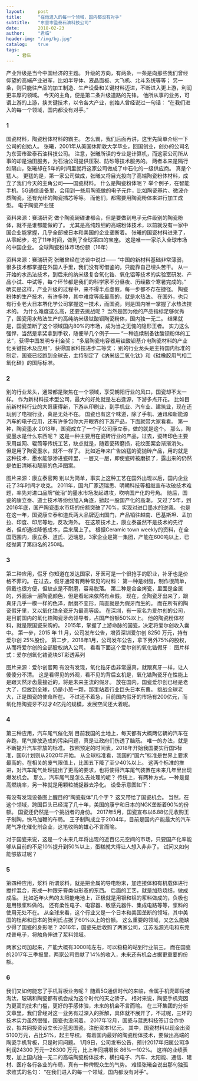 ```yaml
---
layout:     post
title:      "在他进入的每一个领域，国内都没有对手"
subtitle:   "东营市盈泰石油科技公司"
date:       2018-02-23
author:     "君临"
header-img: "/img/bg.jpg"
catalog:    true
tags:
    - 君临
---
```


产业升级是当今中国经济的主题。
升级的方向，有两条，一条是向那些我们曾经仰望的高端产业进军，比如半导体、液晶面板、大飞机、北斗系统等等；
另一条，则只能往产品的加工制造、生产设备和关键材料迈进，不断进入更上游，利润更丰厚的领域。
今天的主角，便是第二条升级道路的先锋。
他所从事的业务，可谓上游的上游，挟关键技术，以令各大产业，创始人曾经说过一句话：
“在我们进入的每一个领域，国内都没有对手。”
### 1
国瓷材料，陶瓷粉体材料的霸主。
怎么霸，我们后面再讲，这里先简单介绍一下公司的创始人。
张曦，2001年从美国休斯敦大学毕业，回国创业，创办的公司名为东营市盈泰石油科技公司。
注意，张曦所读的专业是计算机，而这家公司所从事的却是油田服务，为石油公司提供压裂、防砂等技术服务的。
两者本来是隔行如隔山，张曦却在5年的时间里就将这家公司做成了中石化的一级供应商。
真是个猛人。
更猛的是，第一家公司做成，张曦又将目光投向了高端陶瓷粉体材料，成立了我们今天的主角公司——国瓷材料。
什么是陶瓷粉体呢？
举个例子，在智能手机、5G通信设备里，会用到一些用陶瓷做的电子元件，比如陶瓷基片、微波介质陶瓷，还有光纤的陶瓷插芯等等。
而他们，都需要用陶瓷粉体来进行加工成型。
电子陶瓷产业链

资料来源：赛瑞研究
做个陶瓷碗碟谁都会，但是要做到电子元件级别的陶瓷粉体，就不是谁都能做的了。
尤其是高纯超细的高端粉体技术，以前就没有一家中国企业能掌握，几乎全部被日本和美国的企业垄断着。
张曦的国瓷材料进来了，从零起步，花了11年时间，做到了全球第四的宝座。
这是唯一一家杀入全球市场的中国企业。
全球陶瓷粉体市场份额（16年）

资料来源：赛瑞研究
张曦曾经在访谈中说过——
“中国的新材料基础非常薄弱，很多技术都掌握在外国人手里，我们没有可借鉴的，只能靠自己埋头苦干。
从一开始的水热法技术，到后来的纳米级复合氧化锆、氧化铝等技术的实验室研发、产品小试、中试等，每个环节都是我们的科学家不分昼夜、历经数个寒暑完成的。”
确实是这样，产业升级的过程中，来不得半点虚假，每一步都不存在捷径。
陶瓷粉体的生产技术，有许多种，其中难度等级最高的，就是水热法。
在国外，也只有行业老大日本堺化学公司掌握这一技术，而国瓷，则是国内唯一掌握了水热法技术的。
为什么难度这么高，还要去挑战呢？
当然是因为他的产品指标足够优秀了，国瓷用水热法生产的高纯纳米级钛酸钡陶瓷粉体，国内独一无二。
结果就是，国瓷垄断了这个领域国内80%的市场，成为当之无愧的隐形王者。
实力这么强悍，当然是拿奖拿到手软，随便举几个例子——
“一种连续制备钛酸钡粉体的工艺”，获得中国发明专利金奖；
“多层陶瓷电容器用钛酸钡基介电陶瓷材料的产业化关键技术及应用”，获得国家科技进步二等奖；
别的行业龙头是主持国内标准的制定，国瓷已经跑到全球去，主持制定了《纳米级二氧化钛》和《硅橡胶用气相二氧化硅》的国际标准。
### 2
别的行业龙头，通常都是聚焦在一个领域，享受朝阳行业的风口，国瓷却不太一样。
作为新材料技术型公司，最大的好处就是左右逢源，下游多点开花。
比如目前新材料行业的大哥康得新，下游从印刷业，到手机业、汽车业、建筑业，现在还玩到了电视行业，真是无处不在。
国瓷也有这个味道，除了手机、通讯和新能源汽车的电子应用，还有许多包你大开眼界的下游产品，下面就带大家看看。
第一种，陶瓷墨水
2013年，国瓷成立了一个子公司康立泰，做的就是这个。
那么，陶瓷墨水是什么东西呢？
这是一种主要用在瓷砖行业的产品，过去，瓷砖印色主要采用丝网、辊筒等传统工艺，缺点就是，随着瓷砖磨损，花纹图案会渐渐消失。
但是用了陶瓷墨水，就不一样了。
比如近年来广告凶猛的瓷抛砖产品，用的就是这种技术，墨水能够渗进瓷砖里，一层又一层，即使瓷砖被磨损了，露出来的仍然是依旧清晰和靓丽的色泽图案。

图片来源：康立泰官网
别以为简单，事实上这种工艺在国外出现以后，国内企业花了3年时间才攻克。
2011年，国内厂家迈瑞思、明朝科技等相继宣布攻破技术难题，率先对进口品牌“统治”的墨水市场发起进攻，吹响国产化的号角。
随后，国瓷的康立泰、道士技术等纷纷加入角逐，掀起一股国产化的高潮。
又过了5年，到2016年底，国产陶瓷墨水市场的份额突破了70%，实现对进口墨水的逆袭。
也是在这一年，国瓷康立泰和道氏两大品牌迈出国门，产品销往越南、巴基斯坦、孟加拉、印度、印尼等地，反攻海外。
在这项技术上，康立泰虽然不是技术的先行者，但却通过降低成本，后来居上了。
根据Ceramic town weekly的资料，在全国范围内，康立泰、道氏、迈瑞思，3家企业是第一集团，产能在600吨以上，已经抛离了第四名的250吨。

### 3
第二种应用，假牙
你知道在发达国家，牙医可是一个很抢手的职业，补牙也是价格不菲的。
在过去，假牙通常有两种常见的材料：
第一种是树脂，制作很简单，佩戴也很方便，但缺点是不耐磨，容易脱落。
第二种是合金烤瓷，里面是金属的，外面涂一层陶瓷颜色，但是看起来依然有点假。
现在，全陶瓷牙出来了，跟真牙几乎一模一样的色泽，耐磨不变形，简直就是为假牙而生的。
而在所有的陶瓷假牙里，又以氧化锆全瓷牙为最高等级。
在深圳，有一家名为爱尔创的公司，是目前国内的氧化锆陶瓷牙齿领导者，占国产份额50%以上。
他的陶瓷粉体材料，就是跟国瓷采购的。
2015年，掌握了上游命脉的国瓷，决定将爱尔创收入囊中。
第一步，2015 年 11 月，公司发布公告，增资深圳爱尔创 8250 万元，持有爱尔创 25%股份。
第二步，2018年1月，公司发布公告，拿下另外75%的股权，从而将爱尔创的全部股权纳入公司。
看看下面这个爱尔创的氧化锆假牙：
图片样式：爱尔创氧化锆瓷块ST彩透系列

图片来源：爱尔创官网
有没有发现，氧化锆牙齿非常逼真，就跟真牙一样，让人傻傻分不清。
这是看得见的外观，看不见的背后玄机是，氧化锆陶瓷牙在性能上是跟天然牙齿最接近的，将是未来主流的假牙。
放在国内，国瓷爱尔创已经是老大了，但放到全球，仍是小葱一颗，那里站着行业巨头日本东曹。
挑战全球老大，正是国瓷的使命所在。
不过还不着急，目前国内假牙的市场有200亿元，而氧化锆陶瓷牙不过才4亿元的规模，发展空间还大着呢。
### 4
第三种应用，汽车尾气催化剂
目前我国的土地上，每天都有大概两亿辆的汽车在奔跑，尾气排放造成的污染问题，真是让政府们伤透了脑筋。
唯一的办法，就是不断提升汽车排放的标准。
按照预定的时间表，2018年开始我国要实行国5标准，国6计划则从2020年开始。
从全球标准看，我国的“国六”标准是世界上要求最高的。在相关的废气限值上，比国五下降了至少40%以上。
这两个标准的推进，对汽车尾气处理提出了更高的要求，也将使得汽车尾气装置在未来几年里出现爆发机会。
那么，汽车尾气是怎么去处理的呢？
传统上，有两种方式，一种是提高燃烧率，另一种就是用颗粒捕捉器去净化。
设备示意图如下：

有没有发现设备图上醒目的“陶瓷载体”几个字？
这又带给了国瓷机会。
当然，在这个领域，跨国巨头已经混了几十年，美国的康宁和日本的NGK垄断着90%的份额。
国瓷还仍然是一个挑战者的身份。
2017年5月，国瓷宣布以6.88亿元收购王子制陶，快马加鞭的布局。
王子制陶成立于2004年，目前是国内产能最大的汽车尾气净化催化剂企业，这笔收购的雄心不言而喻。

对于国瓷来说，这是一个未来几年将出现的近百亿元空间的市场，只要国产化率能够从目前的不足10%提升到50%以上，蛋糕就大得让人想入非非了。
试问又如何能够放过呢？
### 5
第四种应用，浆料
所谓浆料，就是把金属的导电粉末，加连接体和有机载体进行搅拌混合，形成一种跟牙膏类似形态的东西。
后面的工艺，就是加热烧结，做成成品。
比如近年火热的太阳能电池上，正极就是用银和铝的浆料做成的，负极也是用银浆料做的。
还有柔性电子、电容器、敏感元器件、集成电路等等，浆料的使用无处不在。
从全球来看，这个行业又是一个日本和美国垄断的领域，其中美国的杜邦和日本的贺利氏占据了60%以上的份额。
这么重要的领域，又怎么能缺少得了国瓷的身影呢？
2016年，国瓷先后收购了两家公司，江苏泓源光电和东莞戍普电子，将触角伸进了浆料领域。

两家公司加起来，产能大概有3000吨左右，可以稳稳的站到行业前三。
而在国瓷的2017年三季报里，两家公司贡献了14%的收入，未来还有机会占据更重要的份额。
### 6
我们又如何能忘了手机背板业务呢？
随着5G通信时代的来临，金属手机壳即将被淘汰，玻璃和陶瓷都有机会成为这个时代的天之骄子。
相对来说，陶瓷手机壳因为更高的技术门槛，更好的手感体验，未来的机会不言而喻。
在三环集团的分析文章里，我们曾经对这一业务有过深入的拆解，具体就不展开了，不过呢，三环的技术实力虽然很强，国瓷也没闲着。
2017年12月，国瓷与蓝思科技签订合作协议，拟共同投资设立长沙蓝思国瓷，注册资本1亿元。
其中，国瓷材料以现金出资5100万元，占比51%，起主导权。
有着国内最好的陶瓷粉体技术，要做出高端的陶瓷手机背板，只是时间问题。
1月9日，公司发布公告，预计2017年归属公司净利润24300 万元—26300 万元，比上年同期增长 86%—102%。
这样的业绩表现，加上国内独一无二的高端陶瓷粉体技术，横扫电子、汽车、太阳能、通信、建材、医疗各行各业的布局，真有一种俾睨众生的气势。
难怪张曦会说出那句独孤求败式的名句：
“在我们进入的每一个领域，国内都没有对手”。